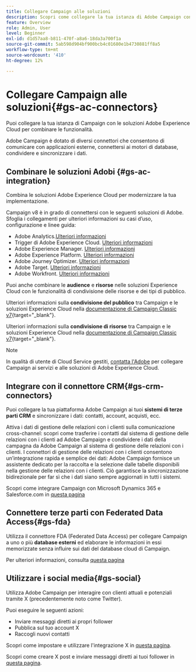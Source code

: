```yaml
---
title: Collegare Campaign alle soluzioni
description: Scopri come collegare la tua istanza di Adobe Campaign con le soluzioni di Experience Cloud.
feature: Overview
role: Admin, User
level: Beginner
exl-id: d1d57aa8-b811-470f-a8a6-18da3a700f1a
source-git-commit: 5ab598d904bf900bcb4c01680e1b4730881ff8a5
workflow-type: tm+mt
source-wordcount: '410'
ht-degree: 12%

---
```


# Collegare Campaign alle soluzioni{#gs-ac-connectors}

Puoi collegare la tua istanza di Campaign con le soluzioni Adobe Experience Cloud per combinare le funzionalità.

Adobe Campaign è dotato di diversi connettori che consentono di comunicare con applicazioni esterne, connettersi ai motori di database, condividere e sincronizzare i dati.

## Combinare le soluzioni Adobi {#gs-ac-integration}

Combina le soluzioni Adobe Experience Cloud per modernizzare la tua implementazione.

Campaign v8 è in grado di connettersi con le seguenti soluzioni di Adobe. Sfoglia i collegamenti per ulteriori informazioni su casi d’uso, configurazione e linee guida:

* Adobe Analytics.[Ulteriori informazioni](../connect/ac-aa.md)
* Trigger di Adobe Experience Cloud. [Ulteriori informazioni](../connect/ac-triggers.md)
* Adobe Experience Manager. [Ulteriori informazioni](../connect/ac-aem.md)
* Adobe Experience Platform. [Ulteriori informazioni](../connect/ac-aep.md)
* Adobe Journey Optimizer. [Ulteriori informazioni](../connect/ac-ajo.md)
* Adobe Target. [Ulteriori informazioni](../connect/ac-at.md)
* Adobe Workfront. [Ulteriori informazioni](../connect/ac-workfront.md)

Puoi anche combinare le **audience** e **risorse** nelle soluzioni Experience Cloud con le funzionalità di condivisione delle risorse e dei tipi di pubblico.

Ulteriori informazioni sulla **condivisione del pubblico** tra Campaign e le soluzioni Experience Cloud nella [documentazione di Campaign Classic v7](https://experienceleague.adobe.com/docs/campaign-classic/using/integrating-with-adobe-experience-cloud/audience-sharing/sharing-audiences-with-adobe-experience-cloud.html?lang=it#integrating-with-adobe-experience-cloud){target="_blank"}.

Ulteriori informazioni sulla **condivisione di risorse** tra Campaign e le soluzioni Experience Cloud nella [documentazione di Campaign Classic v7](https://experienceleague.adobe.com/docs/campaign-classic/using/integrating-with-adobe-experience-cloud/asset-sharing/sharing-assets-with-adobe-experience-cloud.html?lang=it#integrating-with-adobe-experience-cloud){target="_blank"}.

>[!NOTE]
>
>In qualità di utente di Cloud Service gestiti, [contatta l&#39;Adobe](../start/campaign-faq.md#support) per collegare Campaign ai servizi e alle soluzioni di Adobe Experience Cloud.


## Integrare con il connettore CRM{#gs-crm-connectors}

Puoi collegare la tua piattaforma Adobe Campaign ai tuoi **sistemi di terze parti CRM** e sincronizzare i dati: contatti, account, acquisti, ecc.

Attiva i dati di gestione delle relazioni con i clienti sulla comunicazione cross-channel: scopri come trasferire i contatti dal sistema di gestione delle relazioni con i clienti ad Adobe Campaign e condividere i dati della campagna da Adobe Campaign al sistema di gestione delle relazioni con i clienti.
I connettori di gestione delle relazioni con i clienti consentono un’integrazione rapida e semplice dei dati: Adobe Campaign fornisce un assistente dedicato per la raccolta e la selezione dalle tabelle disponibili nella gestione delle relazioni con i clienti. Ciò garantisce la sincronizzazione bidirezionale per far sì che i dati siano sempre aggiornati in tutti i sistemi.

Scopri come integrare Campaign con Microsoft Dynamics 365 e Salesforce.com in [questa pagina](crm.md)

## Connettere terze parti con Federated Data Access{#gs-fda}

Utilizza il connettore FDA (Federated Data Access) per collegare Campaign a uno o più **database esterni** ed elaborare le informazioni in essi memorizzate senza influire sui dati del database cloud di Campaign.

Per ulteriori informazioni, consulta [questa pagina](fda.md)

## Utilizzare i social media{#gs-social}

Utilizza Adobe Campaign per interagire con clienti attuali e potenziali tramite X (precedentemente noto come Twitter).

Puoi eseguire le seguenti azioni:

* Inviare messaggi diretti ai propri follower
* Pubblica sul tuo account X
* Raccogli nuovi contatti

Scopri come impostare e utilizzare l&#39;integrazione X in [questa pagina](../connect/ac-tw.md).

Scopri come creare X post e inviare messaggi diretti ai tuoi follower in [questa pagina](../send/twitter.md).
